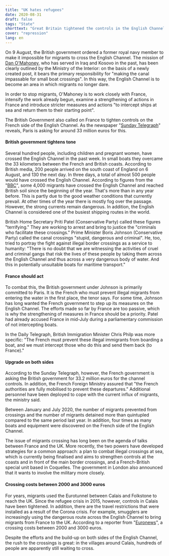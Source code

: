 ```yaml
---
title: "UK hates refugees"
date: 2020-08-31
draft: false
tags: "State"
shorttext: "Great Britain tightened the controls in the English Channel: To make it impassable, over 30 million euros would be due."
cover: "repression"
lang: en
---
```


On 9 August, the British government ordered a former royal navy member to make it impossible for migrants to cross the English Channel. The mission of [Dan O'Mahoney](https://www.gov.uk/government/news/home-secretary-appoints-small-boat-commander "Home Secretary appoints small boat commander"), who has served in Iraq and Kosovo in the past, has been clearly outlined by the Ministry of the Interior: on the basis of a newly created post, it bears the primary responsibility for "making the canal impassable for small boat crossings". In this way, the English Channel is to become an area in which migrants no longer dare.

In order to stop migrants, O'Mahoney is to work closely with France, intensify the work already begun, examine a strengthening of actions in France and introduce stricter measures and actions "to intercept ships at sea and return them to their starting point".

The British Government also called on France to tighten controls on the French side of the English Channel. As the newspaper "[Sunday Telegraph](https://www.telegraph.co.uk/politics/2020/08/08/french-ask-30m-police-channel/ "French demand £30m to stop migrants crossing Channel")" reveals, Paris is asking for around 33 million euros for this.

#### British government tightens tone

Several hundred people, including children and pregnant women, have crossed the English Channel in the past week. In small boats they overcame the 33 kilometers between the French and British coasts. According to British media, 200 people arrived on the south coast of England on 6 August, and 130 the next day. In three days, a total of almost 500 people would have crossed the English Channel. According to figures from the "[BBC](https://www.bbc.com/news/world-europe-34208805 "Migrant crisis: Ireland to take in 4,000 refugees")", some 4,000 migrants have crossed the English Channel and reached British soil since the beginning of the year. That's more than in any year before. This is partly due to the good weather conditions that currently prevail. At other times of the year there is mostly fog over the passage. However, the strong currents remain dangerous. In addition, the English Channel is considered one of the busiest shipping routes in the world.

British Home Secretary Priti Patel (Conservative Party) called these figures "terrifying." They are working to arrest and bring to justice the "criminals who facilitate these crossings." Prime Minister Boris Johnson (Conservative Party) called the canal crossings "stupid, dangerous and criminal". He, too, tried to portray the fight against illegal border crossings as a service to humanity: "There is no doubt that we are witnessing the activities of cruel and criminal gangs that risk the lives of these people by taking them across the English Channel and thus across a very dangerous body of water. And this in potentially unsuitable boats for maritime transport."

#### France should act

To combat this, the British government under Johnson is primarily committed to Paris. It is the French who must prevent illegal migrants from entering the water in the first place, the tenor says. For some time, Johnson has long wanted the French government to step up its measures on the English Channel. The efforts made so far by France are too passive, which is why the strengthening of measures in France should be a priority. Patel had already accused France in mid-July during a parliamentary commission of not intercepting boats.

In the Daily Telegraph, British Immigration Minister Chris Philp was more specific: "The French must prevent these illegal immigrants from boarding a boat, and we must intercept those who do this and send them back (to France)."

#### Upgrade on both sides

According to the Sunday Telegraph, however, the French government is asking the British government for 33.2 million euros for the channel controls. In addition, the French Foreign Ministry assured that "the French authorities are fully mobilised to prevent these departures." Additional personnel have been deployed to cope with the current influx of migrants, the ministry said.

Between January and July 2020, the number of migrants prevented from crossings and the number of migrants detained more than quintupled compared to the same period last year. In addition, four times as many boats and equipment were discovered on the French side of the English Channel.

The issue of migrants crossing has long been on the agenda of talks between France and the UK. More recently, the two powers have developed strategies for a common approach: a plan to combat illegal crossings at sea, which is currently being finalised and aims to strengthen controls at the coasts and in front of the main border crossings, and a French-British special unit based in Coquelles. The government in London also announced that it wants to involve the military more closely.

#### Crossing costs between 2000 and 3000 euros

For years, migrants used the Eurotunnel between Calais and Folkstone to reach the UK. Since the refugee crisis in 2015, however, controls in Calais have been tightened. In addition, there are the travel restrictions that were installed as a result of the Corona crisis. For example, smugglers are increasingly using the dangerous route across the English Channel to bring migrants from France to the UK. According to a reporter from "[Euronews](https://www.euronews.com/tag/calais "CALAIS")", a crossing costs between 2000 and 3000 euros.

Despite the efforts and the build-up on both sides of the English Channel, the rush to the crossings is great: in the villages around Calais, hundreds of people are apparently still waiting to cross.
